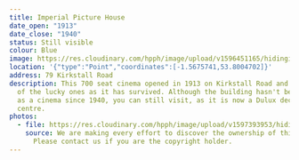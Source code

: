 ```yaml
---
title: Imperial Picture House
date_open: "1913"
date_close: "1940"
status: Still visible
colour: Blue
image: https://res.cloudinary.com/hpph/image/upload/v1596451165/hidinginplainsight/imperialpicturehouse.svg
location: '{"type":"Point","coordinates":[-1.5675741,53.8004702]}'
address: 79 Kirkstall Road
description: This 700 seat cinema opened in 1913 on Kirkstall Road and it is one
  of the lucky ones as it has survived. Although the building hasn't been used
  as a cinema since 1940, you can still visit, as it is now a Dulux decorator
  centre.
photos:
  - file: https://res.cloudinary.com/hpph/image/upload/v1597393953/hidinginplainsight/Imperial_Picture_House.jpg
    source: We are making every effort to discover the ownership of this photo.
      Please contact us if you are the copyright holder.
---
```

